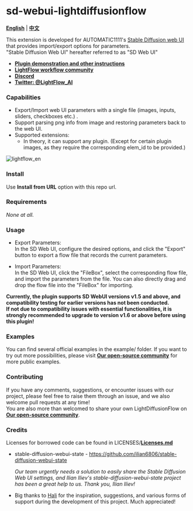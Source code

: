<p float="left">
    <img alt="" src="https://img.shields.io/badge/JavaScript-323330?style=for-the-badge&logo=javascript&logoColor=F7DF1E" />
    <img alt="" src="https://img.shields.io/badge/Python-FFD43B?style=for-the-badge&logo=python&logoColor=blue" />
</p>

# sd-webui-lightdiffusionflow

[**English**](./README.md) | [**中文**](./README_CN.md)

This extension is developed for AUTOMATIC1111's [Stable Diffusion web UI](https://github.com/AUTOMATIC1111/stable-diffusion-webui) that provides import/export options for parameters.  
"Stable Diffusion Web UI" hereafter referred to as "SD Web UI"  
* [**Plugin demonstration and other instructions**](https://fvkij7wuqx9.feishu.cn/docx/HgZndihraotmmzxFni7cFZISnvb)  
* [**LightFlow workflow community**](https://www.lightflow.ai/)  
* [**Discord**](https://discord.gg/CaD4mchHxW)  
* [**Twitter: @LightFlow_AI**](https://twitter.com/LightFlow_AI)  


### Capabilities

* Export/Import web UI parameters with a single file (images, inputs, sliders, checkboxes etc.) .
* Support parsing png info from image and restoring parameters back to the web UI.
* Supported extensions:
    - In theory, it can support any plugin. (Except for certain plugin images, as they require the corresponding elem_id to be provided.)

![lightflow_en](https://github.com/Tencent/LightDiffusionFlow/assets/20501414/e03cc556-9962-41a3-8738-606ee9e38a04)

### Install

Use **Install from URL** option with this repo url. 

### Requirements

*None at all.*

### Usage
 * Export Parameters:  
In the SD Web UI, configure the desired options, and click the "Export" button to export a flow file that records the current parameters.

 * Import Parameters:  
In the SD Web UI, click the "FileBox", select the corresponding flow file, and import the parameters from the file.
You can also directly drag and drop the flow file into the "FileBox" for importing.

**Currently, the plugin supports SD WebUI versions v1.5 and above, and compatibility testing for earlier versions has not been conducted.**  
**If not due to compatibility issues with essential functionalities, it is strongly recommended to upgrade to version v1.6 or above before using this plugin!**

### Examples

You can find several official examples in the example/ folder. If you want to try out more possibilities, please visit [**Our open-source community**](https://www.lightflow.ai/) for more public examples. 

### Contributing

If you have any comments, suggestions, or encounter issues with our project, please feel free to raise them through an issue, and we also welcome pull requests at any time!  
You are also more than welcomed to share your own LightDiffusionFlow on [**Our open-source community**](https://www.lightflow.ai/). 

### Credits

Licenses for borrowed code can be found in LICENSES/[**Licenses.md**](./LICENSES/Licenses.md)

- stable-diffusion-webui-state - https://github.com/ilian6806/stable-diffusion-webui-state

    *Our team urgently needs a solution to easily share the Stable Diffusion Web UI settings, and Ilian Iliev's stable-diffusion-webui-state project has been a great help to us. Thank you, Ilian Iliev!*

- Big thanks to [Hali](https://github.com/ThisHaliHali) for the inspiration, suggestions, and various forms of support during the development of this project. Much appreciated!
